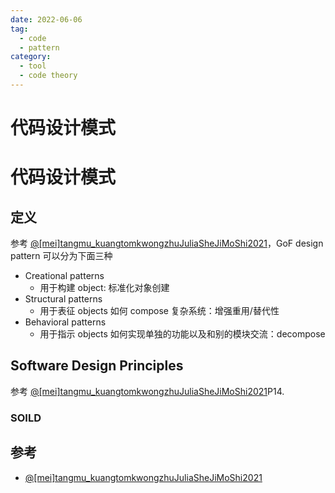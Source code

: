 ```yaml
---
date: 2022-06-06
tag:
  - code
  - pattern
category:
  - tool
  - code theory
---
```


# 代码设计模式

# 代码设计模式

## 定义

参考 [@[mei]tangmu_kuangtomkwongzhuJuliaSheJiMoShi2021](.//)，GoF design pattern 可以分为下面三种

- Creational patterns
  - 用于构建 object: 标准化对象创建
- Structural patterns
  - 用于表征 objects 如何 compose 复杂系统：增强重用/替代性
- Behavioral patterns
  - 用于指示 objects 如何实现单独的功能以及和别的模块交流：decompose

## Software Design Principles

参考 [@[mei]tangmu_kuangtomkwongzhuJuliaSheJiMoShi2021](.//)P14.

### SOILD





## 参考

- [@[mei]tangmu_kuangtomkwongzhuJuliaSheJiMoShi2021](.//)
